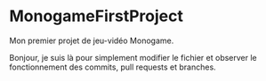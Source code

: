 # MonogameFirstProject
Mon premier projet de jeu-vidéo Monogame.

Bonjour, je suis là pour simplement modifier le fichier et observer le fonctionnement
des commits, pull requests et branches.

